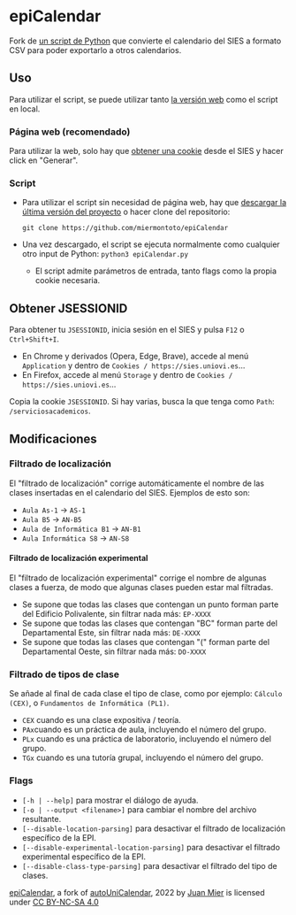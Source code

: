 # epiCalendar

Fork de [un script de Python](https://github.com/Bimo99B9/autoUniCalendar) que convierte el calendario del SIES a formato CSV para poder exportarlo a otros calendarios.

## Uso

Para utilizar el script, se puede utilizar tanto [la versión web](https://epicalendar.herokuapp.com) como el script en local.

### Página web (recomendado)

Para utilizar la web, solo hay que [obtener una cookie](https://github.com/miermontoto/epiCalendar/edit/main/README.md#obtener-jsessionid) desde el SIES y hacer click en "Generar".

### Script

- Para utilizar el script sin necesidad de página web, hay que [descargar la última versión del proyecto](https://github.com/miermontoto/epiCalendar/archive/refs/heads/main.zip) o hacer clone del repositorio:

  ```git clone https://github.com/miermontoto/epiCalendar```
- Una vez descargado, el script se ejecuta normalmente como cualquier otro input de Python: `python3 epiCalendar.py`
  - El script admite parámetros de entrada, tanto flags como la propia cookie necesaria.

## Obtener JSESSIONID

Para obtener tu `JSESSIONID`, inicia sesión en el SIES y pulsa `F12` o `Ctrl+Shift+I`.

- En Chrome y derivados (Opera, Edge, Brave), accede al menú `Application` y dentro de `Cookies / https://sies.uniovi.es`...
- En Firefox, accede al menú `Storage` y dentro de `Cookies / https://sies.uniovi.es`...

Copia la cookie `JSESSIONID`. Si hay varias, busca la que tenga como `Path`: `/serviciosacademicos`.

## Modificaciones

### Filtrado de localización

El "filtrado de localización" corrige automáticamente el nombre de las clases insertadas en el calendario del SIES.
Ejemplos de esto son:

- `Aula As-1` → `AS-1`
- `Aula B5` → `AN-B5`
- `Aula de Informática B1` → `AN-B1`
- `Aula Informática S8` → `AN-S8`


#### Filtrado de localización experimental

El "filtrado de localización experimental" corrige el nombre de algunas clases a fuerza, de modo que algunas clases pueden
estar mal filtradas.

- Se supone que todas las clases que contengan un punto forman parte del Edificio Polivalente, sin filtrar nada más: `EP-XXXX`
- Se supone que todas las clases que contengan "BC" forman parte del Departamental Este, sin filtrar nada más: `DE-XXXX`
- Se supone que todas las clases que contengan "(" forman parte del Departamental Oeste, sin filtrar nada más: `DO-XXXX`

### Filtrado de tipos de clase

Se añade al final de cada clase el tipo de clase, como por ejemplo: `Cálculo (CEX)`, o `Fundamentos de Informática (PL1)`.

- `CEX` cuando es una clase expositiva / teoría.
- `PAx`cuando es un práctica de aula, incluyendo el número del grupo.
- `PLx` cuando es una práctica de laboratorio, incluyendo el número del grupo.
- `TGx` cuando es una tutoría grupal, incluyendo el número del grupo.

### Flags

- `[-h | --help]` para mostrar el diálogo de ayuda.
- `[-o | --output <filename>]` para cambiar el nombre del archivo resultante.
- `[--disable-location-parsing]` para desactivar el filtrado de localización específico de la EPI.
- `[--disable-experimental-location-parsing]` para desactivar el filtrado experimental específico de la EPI.
- `[--disable-class-type-parsing]` para desactivar el filtrado del tipo de clases.

[epiCalendar](https://github.com/miermontoto/epiCalendar), a fork of [autoUniCalendar](https://github.com/BimoBB9B/autoUniCalendar), 2022 by [Juan Mier](https://github.com/miermontoto) is licensed under [CC BY-NC-SA 4.0](http://creativecommons.org/licenses/by-nc-sa/4.0/?ref=chooser-v1)
